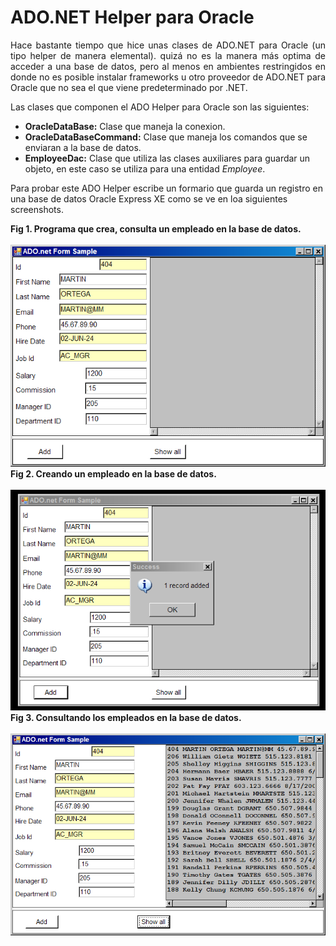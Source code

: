 # ADO.NET Helper para Oracle

<p align="Justify">
Hace bastante tiempo que hice unas clases de ADO.NET para Oracle (un tipo helper de manera elemental). quizá no es la manera más optima de acceder a una base de datos, pero al menos en ambientes restringidos en donde no es posible instalar frameworks u otro proveedor de ADO.NET para Oracle que no sea el que viene predeterminado por .NET.</p>
<P>
Las clases que componen el ADO Helper para Oracle son las siguientes:
<ul>
<li><b>OracleDataBase:</b> Clase que maneja la conexion.</li>
<li><b>OracleDataBaseCommand:</b> Clase que maneja los comandos que se enviaran a la base de datos.</li>
<li><b>EmployeeDac:</b> Clase que utiliza las clases auxiliares para guardar un objeto, en este caso se utiliza para una entidad <i>Employee</i>.</li>
</ul>
</p>
<p>
Para probar este ADO Helper escribe un formario que guarda un registro en una base de datos Oracle Express XE como se ve en loa siguientes screenshots.
<div><b>Fig 1. Programa que crea, consulta un empleado en la base de datos.</b></div><br>
<div>
<IMG src="images/OraAdo1.png">
</div>
<div><b>Fig 2. Creando un empleado en la base de datos.</b></div><br>
<div>
<IMG src="images/OraAdo2.png">
</div>
<div><b>Fig 3. Consultando los empleados en la base de datos.</b></div><br>
<div>
<IMG src="images/OraAdo3.png">
</div>
</p>

